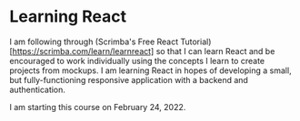 # Learning React

I am following through (Scrimba's Free React Tutorial)[https://scrimba.com/learn/learnreact] so that I can learn React and be encouraged to work individually using the concepts I learn to create projects from mockups. I am learning React in hopes of developing a small, but fully-functioning responsive application with a backend and authentication.

I am starting this course on February 24, 2022.

